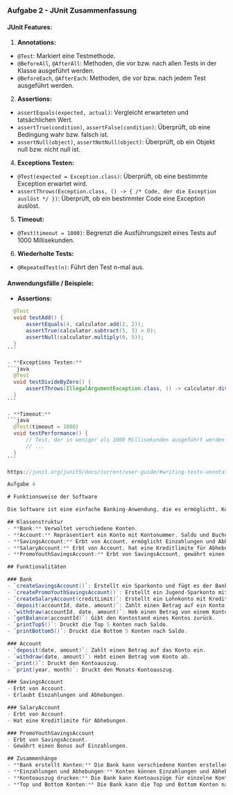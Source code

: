 ### Aufgabe 2 - JUnit Zusammenfassung

#### JUnit Features:

1. **Annotations:**
- `@Test`: Markiert eine Testmethode.
- `@BeforeAll`, `@AfterAll`: Methoden, die vor bzw. nach allen Tests in der Klasse ausgeführt werden.
- `@BeforeEach`, `@AfterEach`: Methoden, die vor bzw. nach jedem Test ausgeführt werden.

2. **Assertions:**
- `assertEquals(expected, actual)`: Vergleicht erwarteten und tatsächlichen Wert.
- `assertTrue(condition)`, `assertFalse(condition)`: Überprüft, ob eine Bedingung wahr bzw. falsch ist.
- `assertNull(object)`, `assertNotNull(object)`: Überprüft, ob ein Objekt null bzw. nicht null ist.

4. **Exceptions Testen:**
- `@Test(expected = Exception.class)`: Überprüft, ob eine bestimmte Exception erwartet wird.
- `assertThrows(Exception.class, () -> { /* Code, der die Exception auslöst */ })`: Überprüft, ob ein bestimmter Code eine Exception auslöst.

5. **Timeout:**
- `@Test(timeout = 1000)`: Begrenzt die Ausführungszeit eines Tests auf 1000 Millisekunden.

6. **Wiederholte Tests:**
- `@RepeatedTest(n)`: Führt den Test n-mal aus.



#### Anwendungsfälle / Beispiele:

- **Assertions:**

````java
  @Test
  void testAdd() {
      assertEquals(4, calculator.add(2, 2));
      assertTrue(calculator.subtract(5, 3) > 0);
      assertNull(calculator.multiply(0, 5));
  }
```

- **Exceptions Testen:**
```java
  @Test
  void testDivideByZero() {
      assertThrows(IllegalArgumentException.class, () -> calculator.divide(5, 0));
  }
```

- **Timeout:**
```java
  @Test(timeout = 1000)
  void testPerformance() {
      // Test, der in weniger als 1000 Millisekunden ausgeführt werden muss
      // ...
  }
```

https://junit.org/junit5/docs/current/user-guide/#writing-tests-annotations

Aufgabe 4

# Funktionsweise der Software

Die Software ist eine einfache Banking-Anwendung, die es ermöglicht, Konten zu erstellen, Einzahlungen und Abhebungen vorzunehmen sowie Kontoauszüge zu drucken. Hier sind die grundlegenden Funktionalitäten und Zusammenhänge:

## Klassenstruktur
- **Bank:** Verwaltet verschiedene Konten.
- **Account:** Repräsentiert ein Konto mit Kontonummer, Saldo und Buchungen.
- **SavingsAccount:** Erbt von Account, ermöglicht Einzahlungen und Abhebungen.
- **SalaryAccount:** Erbt von Account, hat eine Kreditlimite für Abhebungen.
- **PromoYouthSavingsAccount:** Erbt von SavingsAccount, gewährt einen Bonus auf Einzahlungen.

## Funktionalitäten

### Bank
- `createSavingsAccount()`: Erstellt ein Sparkonto und fügt es der Bank hinzu.
- `createPromoYouthSavingsAccount()`: Erstellt ein Jugend-Sparkonto mit Bonus und fügt es der Bank hinzu.
- `createSalaryAccount(creditLimit)`: Erstellt ein Lohnkonto mit Kreditlimite und fügt es der Bank hinzu.
- `deposit(accountId, date, amount)`: Zahlt einen Betrag auf ein Konto ein.
- `withdraw(accountId, date, amount)`: Heb einen Betrag von einem Konto ab.
- `getBalance(accountId)`: Gibt den Kontostand eines Kontos zurück.
- `printTop5()`: Druckt die Top 5 Konten nach Saldo.
- `printBottom5()`: Druckt die Bottom 5 Konten nach Saldo.

### Account
- `deposit(date, amount)`: Zahlt einen Betrag auf das Konto ein.
- `withdraw(date, amount)`: Hebt einen Betrag vom Konto ab.
- `print()`: Druckt den Kontoauszug.
- `print(year, month)`: Druckt den Monats-Kontoauszug.

### SavingsAccount
- Erbt von Account.
- Erlaubt Einzahlungen und Abhebungen.

### SalaryAccount
- Erbt von Account.
- Hat eine Kreditlimite für Abhebungen.

### PromoYouthSavingsAccount
- Erbt von SavingsAccount.
- Gewährt einen Bonus auf Einzahlungen.

## Zusammenhänge
- **Bank erstellt Konten:** Die Bank kann verschiedene Konten erstellen, darunter Sparkonten, Jugend-Sparkonten und Lohnkonten.
- **Einzahlungen und Abhebungen:** Konten können Einzahlungen und Abhebungen verarbeiten, wobei bestimmte Kontotypen spezielle Regeln haben (z. B. Bonus für Jugend-Sparkonten).
- **Kontoauszug drucken:** Die Bank kann Kontoauszüge für einzelne Konten, Monate oder insgesamt drucken.
- **Top und Bottom Konten:** Die Bank kann die Top und Bottom Konten nach dem aktuellen Saldo drucken.
